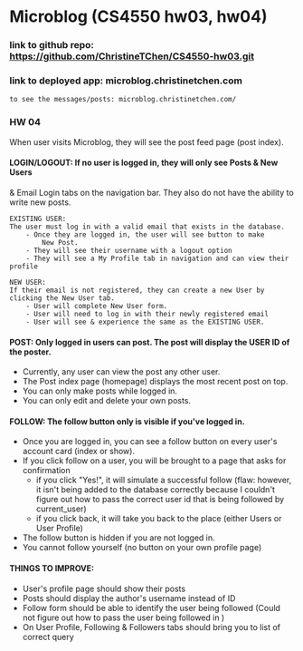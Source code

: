 # Microblog (CS4550 hw03, hw04)

### link to github repo: https://github.com/ChristineTChen/CS4550-hw03.git

### link to deployed app: microblog.christinetchen.com
	to see the messages/posts: microblog.christinetchen.com/

### HW 04

When user visits Microblog, they will see the post feed page (post index).

#### LOGIN/LOGOUT: If no user is logged in, they will only see Posts & New Users 
& Email Login tabs on the navigation bar.
They also do not have the ability to write new posts.

	EXISTING USER:  
	The user must log in with a valid email that exists in the database.
		- Once they are logged in, the user will see button to make
			New Post.
		- They will see their username with a logout option
		- They will see a My Profile tab in navigation and can view their profile 
   
	NEW USER:
	If their email is not registered, they can create a new User by clicking the New User tab. 
		- User will complete New User form.
		- User will need to log in with their newly registered email
		- User will see & experience the same as the EXISTING USER.

#### POST: Only logged in users can post. The post will display the USER ID of the poster.
- Currently, any user can view the post any other user.
- The Post index page (homepage) displays the most recent post on top.
- You can only make posts while logged in.
- You can only edit and delete your own posts.

#### FOLLOW: The follow button only is visible if you've logged in.
- Once you are logged in, you can see a follow button on every user's account card (index or show).
- If you click follow on a user, you will be brought to a page that asks for confirmation
	- if you click "Yes!", it will simulate a successful follow (flaw: however, it isn't being added to the database
	correctly because I couldn't figure out how to pass the correct user id that is being followed by current_user)
	- if you click back, it will take you back to the place (either Users or User Profile)
- The follow button is hidden if you are not logged in. 
- You cannot follow yourself (no button on your own profile page)

#### THINGS TO IMPROVE:
- User's profile page should show their posts
- Posts should display the author's username instead of ID
- Follow form should be able to identify the user being followed (Could not figure out how to pass the user being followed in )
- On User Profile, Following & Followers tabs should bring you to list of correct query
